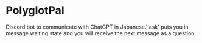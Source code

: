 # PolyglotPal

Discord bot to communicate with ChatGPT in Japanese.'!ask' puts you in message waiting state and you will receive the next message as a question.